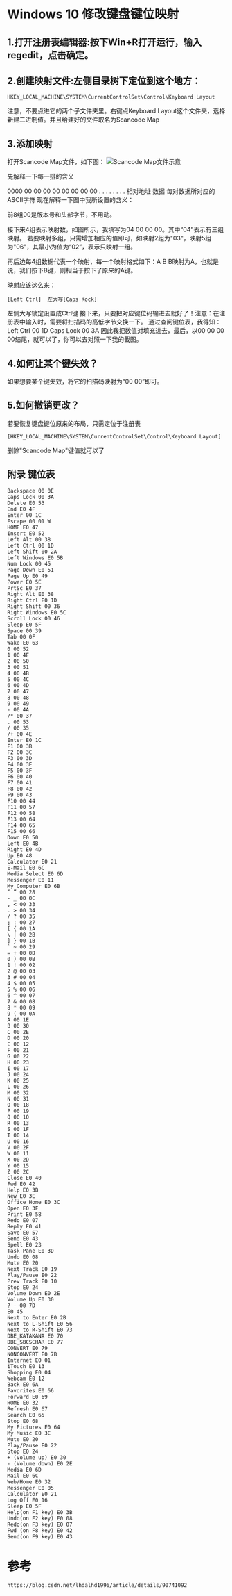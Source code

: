 # Windows 10 修改键盘键位映射

## 1.打开注册表编辑器:按下Win+R打开运行，输入regedit，点击确定。
## 2.创建映射文件:左侧目录树下定位到这个地方：

    HKEY_LOCAL_MACHINE\SYSTEM\CurrentControlSet\Control\Keyboard Layout

注意，不要点进它的两个子文件夹里。右键点Keyboard Layout这个文件夹，选择新建二进制值。并且给建好的文件取名为Scancode Map
## 3.添加映射
打开Scancode Map文件，如下图：
![Scancode Map文件示意](https://github.com/imtangsheng/tangsheng/raw/main/img/KeyboardMapping.png "Scancode Map")


先解释一下每一排的含义

0000	00 00 00 00 00 00 00 00	. . . . . . . .
相对地址	数据	每对数据所对应的ASCII字符
现在解释一下图中我所设置的含义：

前8组00是版本号和头部字节，不用动。

接下来4组表示映射数，如图所示，我填写为04 00 00 00。其中“04”表示有三组映射。
若要映射多组，只需增加相应的值即可，如映射2组为"03"，映射5组为"06"，其最小为值为“02”，表示只映射一组。

再后边每4组数据代表一个映射，每一个映射格式如下：A B
B映射为A，也就是说，我们按下B键，则相当于按下了原来的A键。

映射应该这么来：

    [Left Ctrl]  左大写[Caps Kock]
左侧大写锁定设置成Ctrl键
接下来，只要把对应键位码输进去就好了！注意：在注册表中输入时，需要将扫描码的高低字节交换一下。
通过查阅键位表，我得知：
    Left Ctrl 00 1D
    Caps Lock 00 3A
因此我把数值对填充进去，最后，以00 00 00 00结尾，就可以了，你可以去对照一下我的截图。

## 4.如何让某个键失效？
如果想要某个键失效，将它的扫描码映射为“00 00”即可。

## 5.如何撤销更改？
若要恢复键盘键位原来的布局，只需定位于注册表

    [HKEY_LOCAL_MACHINE\SYSTEM\CurrentControlSet\Control\Keyboard Layout]
删除"Scancode Map"键值就可以了

## 附录 键位表
```
Backspace 00 0E 
Caps Lock 00 3A 
Delete E0 53 
End E0 4F 
Enter 00 1C 
Escape 00 01 W
HOME E0 47 
Insert E0 52 
Left Alt 00 38 
Left Ctrl 00 1D 
Left Shift 00 2A 
Left Windows E0 5B 
Num Lock 00 45 
Page Down E0 51 
Page Up E0 49 
Power E0 5E 
PrtSc E0 37 
Right Alt E0 38 
Right Ctrl E0 1D 
Right Shift 00 36 
Right Windows E0 5C 
Scroll Lock 00 46 
Sleep E0 5F 
Space 00 39 
Tab 00 0F 
Wake E0 63 
0 00 52 
1 00 4F 
2 00 50 
3 00 51 
4 00 4B 
5 00 4C 
6 00 4D 
7 00 47 
8 00 48 
9 00 49 
- 00 4A 
/* 00 37 
. 00 53 
/ 00 35 
/+ 00 4E 
Enter E0 1C 
F1 00 3B 
F2 00 3C 
F3 00 3D 
F4 00 3E 
F5 00 3F 
F6 00 40 
F7 00 41 
F8 00 42 
F9 00 43 
F10 00 44 
F11 00 57 
F12 00 58 
F13 00 64 
F14 00 65 
F15 00 66 
Down E0 50 
Left E0 4B 
Right E0 4D 
Up E0 48 
Calculator E0 21 
E-Mail E0 6C 
Media Select E0 6D 
Messenger E0 11 
My Computer E0 6B 
’ ” 00 28 
- _ 00 0C 
, < 00 33 
. > 00 34 
/ ? 00 35 
; : 00 27 
[ { 00 1A 
\ | 00 2B 
] } 00 1B 
` ~ 00 29 
= + 00 0D 
0 ) 00 0B 
1 ! 00 02 
2 @ 00 03 
3 # 00 04 
4 $ 00 05 
5 % 00 06 
6 ^ 00 07 
7 & 00 08 
8 * 00 09 
9 ( 00 0A 
A 00 1E 
B 00 30 
C 00 2E 
D 00 20 
E 00 12 
F 00 21 
G 00 22 
H 00 23 
I 00 17 
J 00 24 
K 00 25 
L 00 26 
M 00 32 
N 00 31 
O 00 18 
P 00 19 
Q 00 10 
R 00 13 
S 00 1F 
T 00 14 
U 00 16 
V 00 2F 
W 00 11 
X 00 2D 
Y 00 15 
Z 00 2C 
Close E0 40 
Fwd E0 42 
Help E0 3B 
New E0 3E 
Office Home E0 3C 
Open E0 3F 
Print E0 58 
Redo E0 07 
Reply E0 41 
Save E0 57 
Send E0 43 
Spell E0 23 
Task Pane E0 3D 
Undo E0 08 
Mute E0 20 
Next Track E0 19 
Play/Pause E0 22 
Prev Track E0 10 
Stop E0 24 
Volume Down E0 2E 
Volume Up E0 30 
? - 00 7D 
E0 45 
Next to Enter E0 2B 
Next to L-Shift E0 56 
Next to R-Shift E0 73 
DBE_KATAKANA E0 70 
DBE_SBCSCHAR E0 77 
CONVERT E0 79 
NONCONVERT E0 7B 
Internet E0 01 
iTouch E0 13 
Shopping E0 04 
Webcam E0 12 
Back E0 6A 
Favorites E0 66 
Forward E0 69 
HOME E0 32 
Refresh E0 67 
Search E0 65 
Stop E0 68 
My Pictures E0 64 
My Music E0 3C 
Mute E0 20 
Play/Pause E0 22 
Stop E0 24 
+ (Volume up) E0 30 
- (Volume down) E0 2E 
Media E0 6D 
Mail E0 6C 
Web/Home E0 32 
Messenger E0 05 
Calculator E0 21 
Log Off E0 16 
Sleep E0 5F 
Help(on F1 key) E0 3B 
Undo(on F2 key) E0 08 
Redo(on F3 key) E0 07 
Fwd (on F8 key) E0 42 
Send(on F9 key) E0 43
```


# 参考

    https://blog.csdn.net/lhdalhd1996/article/details/90741092